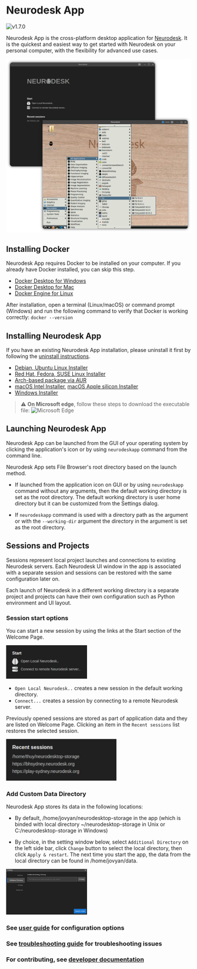 # Neurodesk App

<!-- STATS_START -->

![v1.7.0](https://img.shields.io/badge/v1.7.0-9064_downloads-white)

<!-- STATS_END -->

Neurodesk App is the cross-platform desktop application for [Neurodesk](https://github.com/neurodesk/neurodesk-app). It is the quickest and easiest way to get started with Neurodesk on your personal computer, with the flexibility for advanced use cases.

![Neurodesk App](media/neurodesk-app.png)

## Installing Docker

Neurodesk App requires Docker to be installed on your computer. If you already have Docker installed, you can skip this step.

- [Docker Desktop for Windows](https://docs.docker.com/docker-for-windows/install/)
- [Docker Desktop for Mac](https://docs.docker.com/docker-for-mac/install/)
- [Docker Engine for Linux](https://docs.docker.com/engine/install/)

After installation, open a terminal (Linux/macOS) or command prompt (Windows) and run the following command to verify that Docker is working correctly:
`docker --version`

## Installing Neurodesk App

If you have an existing Neurodesk App installation, please uninstall it first by following the [uninstall instructions](user-guide.md#uninstalling-neurodesk-app).

- [Debian, Ubuntu Linux Installer](https://github.com/NeuroDesk/neurodesk-app/releases/latest/download/NeurodeskApp-Setup-Debian.deb)
- [Red Hat, Fedora, SUSE Linux Installer](https://github.com/NeuroDesk/neurodesk-app/releases/latest/download/NeurodeskApp-Setup-Fedora.rpm)
- [Arch-based package via AUR](https://aur.archlinux.org/packages/neurodeskapp-bin)
- [macOS Intel Installer](https://github.com/NeuroDesk/neurodesk-app/releases/latest/download/NeurodeskApp-Setup-macOS-x64.dmg), [macOS Apple silicon Installer](https://github.com/neurodesk/neurodesk-app/releases/latest/download/NeurodeskApp-Setup-macOS-arm64.dmg)
- [Windows Installer](https://github.com/NeuroDesk/neurodesk-app/releases/latest/download/NeurodeskApp-Setup-Windows.exe)

> :warning: **On Microsoft edge**, follow these steps to download the executable file:
> ![Microsoft Edge](/Neurodeskapp_Edge_Download.png)

## Launching Neurodesk App

Neurodesk App can be launched from the GUI of your operating system by clicking the application's icon or by using `neurodeskapp` command from the command line.

Neurodesk App sets File Browser's root directory based on the launch method.

- If launched from the application icon on GUI or by using `neurodeskapp` command without any arguments, then the default working directory is set as the root directory. The default working directory is user home directory but it can be customized from the Settings dialog.

- If `neurodeskapp` command is used with a directory path as the argument or with the `--working-dir` argument the directory in the argument is set as the root directory.

## Sessions and Projects

Sessions represent local project launches and connections to existing Neurodesk servers. Each Neurodesk UI window in the app is associated with a separate session and sessions can be restored with the same configuration later on.

Each launch of Neurodesk in a different working directory is a separate project and projects can have their own configuration such as Python environment and UI layout.

### Session start options

You can start a new session by using the links at the Start section of the Welcome Page.

<img src="media/start-session.svg" alt="Start session" width=220 />

- `Open Local Neurodesk..` creates a new session in the default working directory.
- `Connect...` creates a session by connecting to a remote Neurodesk server.

Previously opened sessions are stored as part of application data and they are listed on Welcome Page. Clicking an item in the `Recent sessions` list restores the selected session.

<img src="media/recent-sessions.svg" alt="Start session" width=300 />

### Add Custom Data Directory

Neurodesk App stores its data in the following locations:

- By default, /home/jovyan/neurodesktop-storage in the app (which is binded with local directory ~/neurodesktop-storage in Unix or C:/neurodesktop-storage in Windows)

- By choice, in the setting window below, select `Additional Directory` on the left side bar, click `Change` button to select the local directory, then click `Apply & restart`. The next time you start the app, the data from the local directory can be found in /home/jovyan/data.

<img src="media/additional_dir.png" alt="Add data" width=220 />

### See [user guide](user-guide.md) for configuration options

### See [troubleshooting guide](troubleshoot.md) for troubleshooting issues

### For contributing, see [developer documentation](dev.md)
